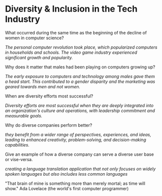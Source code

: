 # Diversity & Inclusion in the Tech Industry

What occurred during the same time as the beginning of the decline of women in computer science?

*The personal computer revolution took place, which popularized computers in households and schools.
The video game industry experienced significant growth and popularity.*

Why does it matter that males had been playing on computers growing up?

*The early exposure to computers and technology among males gave them a head start. This contributed to a gender disparity and the marketing was geared towards men and not women.*

When are diversity efforts most successful?

*Diversity efforts are most successful when they are deeply integrated into an organization's culture and operations, with leadership commitment and measurable goals.*


Why do diverse companies perform better?

*they benefit from a wider range of perspectives, experiences, and ideas, leading to enhanced creativity, problem-solving, and decision-making capabilities.*


Give an example of how a diverse company can serve a diverse user base or vise-versa.

*creating a language translation application that not only focuses on widely spoken languages but also includes less common languages*


"That brain of mine is something more than merely mortal; as time will show." Ada Lovelace  (the world's first computer programmer)

